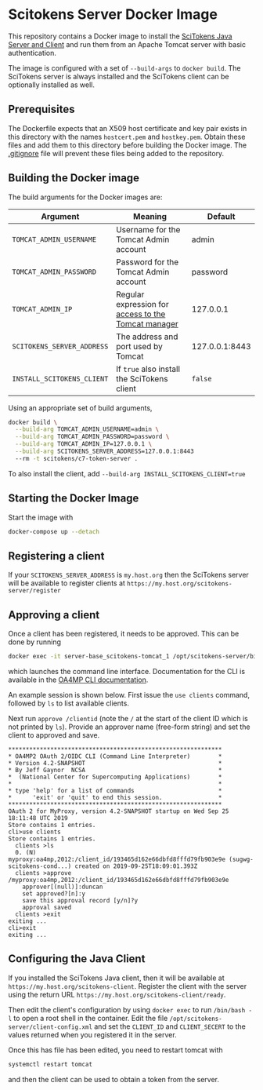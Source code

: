 # Scitokens Server Docker Image

This repository contains a Docker image to install the [SciTokens Java
Server and Client](https://github.com/scitokens/scitokens-java) and run them
from an Apache Tomcat server with basic authentication.

The image is configured with a set of `--build-args` to `docker build`. The
SciTokens server is always installed and the SciTokens client can be
optionally installed as well.

## Prerequisites

The Dockerfile expects that an X509 host certificate and key pair exists in
this directory with the names `hostcert.pem` and `hostkey.pem`. Obtain these
files and add them to this directory before building the Docker image. The
[.gitignore](https://github.com/scitokens/docker-scitokens-java/blob/master/.gitignore) 
file will prevent these files being added to the repository.

## Building the Docker image

The build arguments for the Docker images are:

| Argument | Meaning | Default |
| -------- | ------- | ------- |
| `TOMCAT_ADMIN_USERNAME` | Username for the Tomcat Admin account | admin |
| `TOMCAT_ADMIN_PASSWORD` | Password for the Tomcat Admin account | password |
| `TOMCAT_ADMIN_IP` | Regular expression for [access to the Tomcat manager](https://tomcat.apache.org/tomcat-8.5-doc/manager-howto.html#Configuring_Manager_Application_Access) | 127.0.0.1 |
| `SCITOKENS_SERVER_ADDRESS` | The address and port used by Tomcat | 127.0.0.1:8443 |
| `INSTALL_SCITOKENS_CLIENT` | If `true` also install the SciTokens client | `false` |

Using an appropriate set of build arguments, 

```sh
docker build \
  --build-arg TOMCAT_ADMIN_USERNAME=admin \
  --build-arg TOMCAT_ADMIN_PASSWORD=password \
  --build-arg TOMCAT_ADMIN_IP=127.0.0.1 \
  --build-arg SCITOKENS_SERVER_ADDRESS=127.0.0.1:8443
  --rm -t scitokens/c7-token-server .
```

To also install the client, add `--build-arg INSTALL_SCITOKENS_CLIENT=true`

## Starting the Docker Image

Start the image with

```sh
docker-compose up --detach
```

## Registering a client

If your `SCITOKENS_SERVER_ADDRESS` is `my.host.org` then the SciTokens server
will be available to register clients at
`https://my.host.org/scitokens-server/register`

## Approving a client

Once a client has been registered, it needs to be approved. This can be done
by running
```sh
docker exec -it server-base_scitokens-tomcat_1 /opt/scitokens-server/bin/scitokens-cli
```
which launches the command line interface. Documentation for the CLI is
available in the [OA4MP CLI documentation](http://grid.ncsa.illinois.edu/myproxy/oauth/server/manuals/cli.xhtml).

An example session is shown below. First issue the `use clients` command,
followed by `ls` to list available clients.

Next run `approve /clientid` (note the `/` at the start of the client ID which
is not printed by `ls`). Provide an approver name (free-form string) and set
the client to approved and save.

```
*************************************************************
* OA4MP2 OAuth 2/OIDC CLI (Command Line Interpreter)        *
* Version 4.2-SNAPSHOT                                      *
* By Jeff Gaynor  NCSA                                      *
*  (National Center for Supercomputing Applications)        *
*                                                           *
* type 'help' for a list of commands                        *
*      'exit' or 'quit' to end this session.                *
*************************************************************
OAuth 2 for MyProxy, version 4.2-SNAPSHOT startup on Wed Sep 25 18:11:48 UTC 2019
Store contains 1 entries.
cli>use clients
Store contains 1 entries.
  clients >ls
  0. (N) myproxy:oa4mp,2012:/client_id/193465d162e66dbfd8fffd79fb903e9e (sugwg-scitokens-cond...) created on 2019-09-25T18:09:01.393Z
  clients >approve /myproxy:oa4mp,2012:/client_id/193465d162e66dbfd8fffd79fb903e9e
    approver[(null)]:duncan
    set approved?[n]:y
    save this approval record [y/n]?y
    approval saved
  clients >exit
exiting ...
cli>exit
exiting ...
```

## Configuring the Java Client

If you installed the SciTokens Java client, then it will be available at 
`https://my.host.org/scitokens-client`. Register the client with the server
using the return URL `https://my.host.org/scitokens-client/ready`.

Then edit the client's configuration by using `docker exec` to run `/bin/bash -l`
to open a root shell in the container. Edit the file
`/opt/scitokens-server/client-config.xml` and set the `CLIENT_ID` and
`CLIENT_SECERT` to the values returned when you registered it in the server.

Once this has file has been edited, you need to restart tomcat with
```sh
systemctl restart tomcat
```
and then the client can be used to obtain a token from the server.

